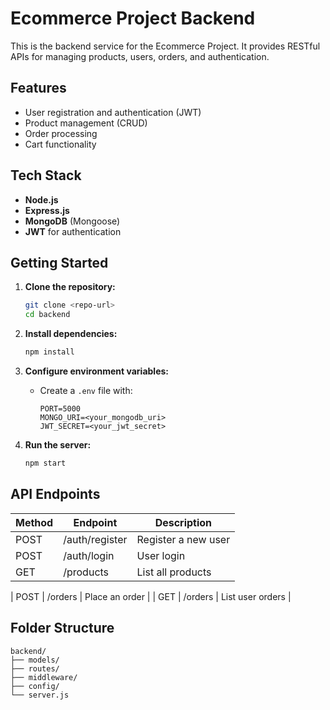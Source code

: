 # Ecommerce Project Backend

This is the backend service for the Ecommerce Project. It provides RESTful APIs for managing products, users, orders, and authentication.

## Features

- User registration and authentication (JWT)
- Product management (CRUD)
- Order processing
- Cart functionality


## Tech Stack

- **Node.js**
- **Express.js**
- **MongoDB** (Mongoose)
- **JWT** for authentication

## Getting Started

1. **Clone the repository:**
    ```bash
    git clone <repo-url>
    cd backend
    ```

2. **Install dependencies:**
    ```bash
    npm install
    ```

3. **Configure environment variables:**
    - Create a `.env` file with:
      ```
      PORT=5000
      MONGO_URI=<your_mongodb_uri>
      JWT_SECRET=<your_jwt_secret>
      ```

4. **Run the server:**
    ```bash
    npm start
    ```

## API Endpoints

| Method | Endpoint           | Description              |
|--------|--------------------|--------------------------|
| POST   | /auth/register | Register a new user      |
| POST   | /auth/login    | User login               |
| GET    | /products      | List all products        |
   
| POST   | /orders        | Place an order           |
| GET    | /orders        | List user orders         |

## Folder Structure

```
backend/
├── models/
├── routes/
├── middleware/
├── config/
└── server.js
```

